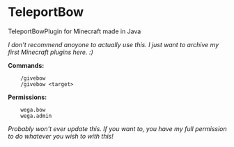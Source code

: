 # TeleportBow
TeleportBowPlugin for Minecraft made in Java 


_I don't recommend anoyone to actually use this. I just want to archive my first Minecraft plugins here. :)_

**Commands:**
```
    /givebow
    /givebow <target>
```
**Permissions:**
```
    wega.bow
    wega.admin
```

_Probably won't ever update this. If you want to, you have my full permission to do whatever you wish to with this!_
